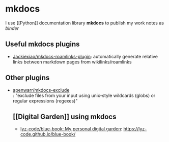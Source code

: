 # mkdocs

I use [[Python]] documentation library **mkdocs** to publish my work notes as _binder_	

## Useful mkdocs plugins

- [Jackiexiao/mkdocs-roamlinks-plugin](https://github.com/Jackiexiao/mkdocs-roamlinks-plugin): automatically generate relative links between markdown pages from wikilinks/roamlinks

## Other plugins

- [apenwarr/mkdocs-exclude](https://github.com/apenwarr/mkdocs-exclude)  
  : "exclude files from your input using unix-style wildcards (globs) or regular expressions (regexes)"
  
  ## [[Digital Garden]] using mkdocs
  
  - [lyz-code/blue-book: My personal digital garden](https://github.com/lyz-code/blue-book): https://lyz-code.github.io/blue-book/